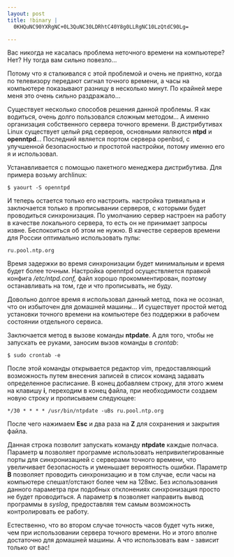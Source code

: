 ```yaml
--- 
layout: post
title: !binary |
  0KHQuNC90YXRgNC+0L3QuNC30LDRhtC40Y8g0LLRgNC10LzQtdC90Lg=

---
```

Вас никогда не касалась проблема неточного времени на компьютере? Нет? Ну тогда вам сильно повезло...

Потому что я сталкивался с этой проблемой и очень не приятно, когда по телевизору передают сигнал точного времени, а часы на компьютере показывают разницу в несколько минут. По крайней мере меня это очень сильно раздражало...

Существует несколько способов решения данной проблемы. Я как водиться, очень долго пользовался сложным методом... А именно организация собственного сервера точного времени. В дистрибутивах Linux существует целый ряд серверов, основными являются <strong>ntpd</strong> и <strong>openntpd</strong>... Последний является портом сервера openbsd, с улучшенной безопасностью и простотой настройки, потому именно его я и использовал.

Устанавливается с помощью пакетного менеджера дистрибутива. Для примера возьму archlinux:

    $ yaourt -S openntpd

И теперь остается только его настроить. настройка тривиальна и заключается только в прописывании серверов, с которыми будет проводиться синхронизация. По умолчанию сервер настроен на работу в качестве локального сервера, то есть он не принимает запросы извне. Беспокоиться об этом не нужно. В качестве серверов времени для России оптимально использовать пулы:

    ru.pool.ntp.org

Время задержки во время синхронизации будет минимальным и время будет более точным. Настройка openntpd осуществляется правкой конфига <em>/etc/ntpd.conf,</em> файл хорошо прокомментирован, поэтому останавливать на том, где и что прописывать, не буду.

Довольно долгое время я использовал данный метод, пока не осознал, что он избыточен для домашней машины... И существует простой метод установки точного времени на компьютере без поддержки в рабочем состоянии отдельного сервиса.

Заключается метод в вызове команды <strong>ntpdate</strong>. А для того, чтобы не запускать ее руками, заносим вызов команды в <em>crontab</em>:

    $ sudo crontab -e

После этой команды открывается редактор vim, предоставляющий возможность путем внесения записей в список команд задавать определенное расписание. В конец добавляем строку, для этого жмем на клавишу <strong>i</strong>, переходим в конец файла, при необходимости создаем новую строку и прописываем следующее:

    */30 * * * * /usr/bin/ntpdate -uBs ru.pool.ntp.org

После чего нажимаем <strong>Esc</strong> и два раза на <strong>Z</strong> для сохранения и закрытия файла.

Данная строка позволит запускать команду <strong>ntpdate</strong> каждые полчаса. Параметр <strong>u</strong> позволяет программе использовать непривилегированные порты для синхронизацией с серверами точного времени, что увеличивает безопасность и уменьшает вероятность ошибки. Параметр <strong>B</strong> позволяет проводить синхронизацию и в том случае, если часы на компьютере спешат/отстают более чем на 128мс. Без использования данного параметра при подобных отклонениях синхронизация просто не будет проводиться. А параметр <strong>s</strong> позволяет направить вывод программы в <em>syslog</em>, предоставляя тем самым возможность контролировать ее работу.

Естественно, что во втором случае точность часов будет чуть ниже, чем при использовании сервера точного времени. Но и этого вполне достаточно для домашней машины. А что использовать вам - зависит только от вас!
